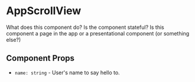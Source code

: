 # AppScrollView

What does this component do?
Is the component stateful?
Is this component a page in the app or a presentational component (or something else?)

## Component Props

- `name: string` - User's name to say hello to.
